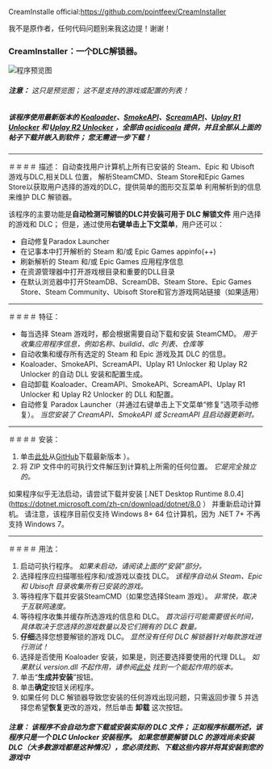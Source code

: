 CreamInstalle official:https://github.com/pointfeev/CreamInstaller

我不是原作者，任何代码问题别来我这边提！谢谢！

### CreamInstaller：一个DLC解锁器。
![程序预览图](https://img2.imgtp.com/2024/04/28/yGVho5it.png)

###### **注意：** 这只是预览图； 这不是支持的游戏或配置的列表！

##### 该程序使用最新版本的 [Koaloader](https://github.com/acidicoala/Koaloader)、[SmokeAPI](https://github.com/acidicoala/SmokeAPI)、[ScreamAPI]( https://github.com/acidicoala/ScreamAPI)、[Uplay R1 Unlocker](https://github.com/acidicoala/UplayR1Unlocker) 和 [Uplay R2 Unlocker](https://github.com/acidicoala/UplayR2Unlocker) ，全部由 [acidicoala](https://github.com/acidicoala) 提供，并且全部从上面的帖子下载并嵌入到软件； 您无需进一步下载！
---
＃＃＃＃ 描述：
自动查找用户计算机上所有已安装的 Steam、Epic 和 Ubisoft 游戏与DLC,相关DLL 位置，
解析SteamCMD、Steam Store和Epic Games Store以获取用户选择的游戏的DLC，提供简单的图形交互菜单
利用解析到的信息来维护 DLC 解锁器。

该程序的主要功能是**自动检测可解锁的DLC并安装可用于 DLC 解锁文件**
用户选择的游戏和 DLC； 但是，通过使用**右键单击上下文菜单**，用户还可以：
* 自动修复Paradox Launcher
* 在记事本中打开解析的 Steam 和/或 Epic Games appinfo(++)
* 刷新解析的 Steam 和/或 Epic Games 应用程序信息
* 在资源管理器中打开游戏根目录和重要的DLL目录
* 在默认浏览器中打开SteamDB、ScreamDB、Steam Store、Epic Games Store、Steam Community、Ubisoft Store和官方游戏网站链接（如果适用）

---
＃＃＃＃ 特征：
* 每当选择 Steam 游戏时，都会根据需要自动下载和安装 SteamCMD。 *用于收集应用程序信息，例如名称、buildid、dlc 列表、仓库等*
* 自动收集和缓存所有选定的 Steam 和 Epic 游戏及其 DLC 的信息。
* Koaloader、SmokeAPI、ScreamAPI、Uplay R1 Unlocker 和 Uplay R2 Unlocker 的自动 DLL 安装和配置生成。
* 自动卸载 Koaloader、CreamAPI、SmokeAPI、ScreamAPI、Uplay R1 Unlocker 和 Uplay R2 Unlocker 的 DLL 和配置。
* 自动修复 Paradox Launcher（并通过右键单击上下文菜单“修复”选项手动修复）。 *当您安装了 CreamAPI、SmokeAPI 或 ScreamAPI 且启动器更新时。*

---
＃＃＃＃ 安装：
1. 单击[此处](https://github.com/lengkonglovelife/CreamInstaller-CHS/releases/tag/release)从[GitHub](https://github.com/lengkonglovelife/CreamInstaller-CHS)下载最新版本 ）。
2. 将 ZIP 文件中的可执行文件解压到计算机上所需的任何位置。 *它是完全独立的。*

如果程序似乎无法启动，请尝试下载并安装 [.NET Desktop Runtime 8.0.4](https://dotnet.microsoft.com/zh-cn/download/dotnet/8.0 ）
并重新启动计算机。 请注意，该程序目前仅支持 Windows 8+ 64 位计算机，因为 .NET 7+ 不再支持 Windows 7。

---
＃＃＃＃ 用法：
1. 启动可执行程序。 *如果未启动，请阅读上面的“安装”部分。*
2. 选择程序应扫描哪些程序和/或游戏以查找 DLC。 *该程序自动从 Steam、Epic 和 Ubisoft 目录收集所有已安装的游戏。*
3. 等待程序下载并安装SteamCMD（如果您选择Steam 游戏）。 *非常快，取决于互联网速度。*
4. 等待程序收集并缓存所选游戏的信息和 DLC。 *首次运行可能需要很长时间，具体取决于您选择的游戏数量以及它们拥有的 DLC 数量。*
5. **仔细**选择您想要解锁的游戏 DLC。 *显然没有任何 DLC 解锁器针对每款游戏进行测试！*
6. 选择是否使用 Koaloader 安装，如果是，则还要选择要使用的代理 DLL。 *如果默认 version.dll 不起作用，请参阅[此处](https://cs.rin.ru/forum/viewtopic.php?p=2552172#p2552172) 找到一个能起作用的版本。*
7. 单击“**生成并安装**”按钮。
8. 单击**确定**按钮关闭程序。
9. 如果任何 DLC 解锁器导致您安装的任何游戏出现问题，只需返回步骤 5 并选择您希望**恢复**更改的游戏，然后单击 **卸载** 这次按钮。

##### **注意：** 该程序不会自动为您下载或安装实际的 DLC 文件； 正如程序标题所述，该程序只是一个 *DLC Unlocker* 安装程序。 如果您想要解锁 DLC 的游戏尚未安装 DLC（大多数游戏都是这种情况），您必须找到、下载这些内容并将其安装到您的游戏中
